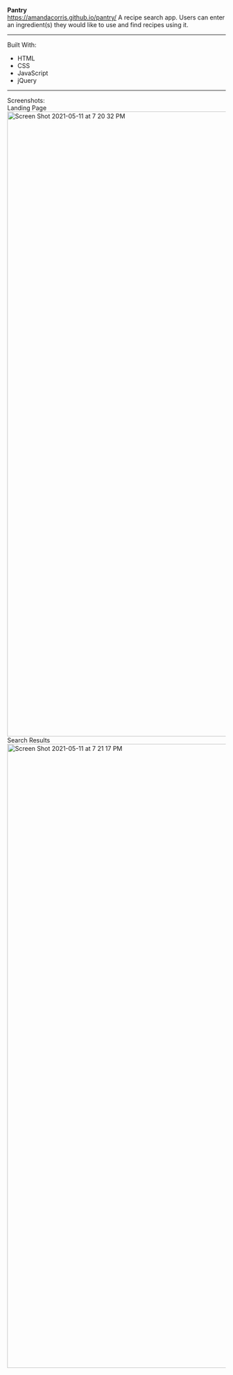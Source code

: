 <strong>Pantry</strong>
<br>
https://amandacorris.github.io/pantry/
A recipe search app. Users can enter an ingredient(s) they would like to use and find recipes using it.
<hr>
Built With:
<ul>
    <li>HTML</li>
    <li>CSS</li>
    <li>JavaScript</li>
    <li>jQuery</li>
</ul>
<hr>
Screenshots: 
<br>
    Landing Page 
    <img width="1437" alt="Screen Shot 2021-05-11 at 7 20 32 PM" src="https://user-images.githubusercontent.com/79169785/117900355-a5b2f100-b28e-11eb-9289-b799f95f738e.png">
    Search Results
    <img width="1435" alt="Screen Shot 2021-05-11 at 7 21 17 PM" src="https://user-images.githubusercontent.com/79169785/117900360-a6e41e00-b28e-11eb-94db-9b5ffe4d0ca4.png">

